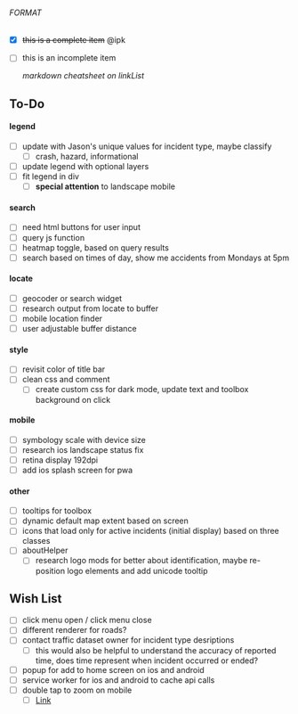 ###### FORMAT

-   [x] ~~this is a complete item~~ @ipk
-   [ ] this is an incomplete item

    *markdown cheatsheet on linkList*

## To-Do

#### legend

-   [ ] update with Jason's unique values for incident type, maybe classify
    -   [ ] crash, hazard, informational
-   [ ] update legend with optional layers
-   [ ] fit legend in div
    -   [ ] **special attention** to landscape mobile

#### search

-   [ ] need html buttons for user input
-   [ ] query js function
-   [ ] heatmap toggle, based on query results
-   [ ] search based on times of day, show me accidents from Mondays at 5pm

#### locate

-   [ ] geocoder or search widget
-   [ ] research output from locate to buffer
-   [ ] mobile location finder
-   [ ] user adjustable buffer distance

#### style

-   [ ] revisit color of title bar
-   [ ] clean css and comment
  - [ ] create custom css for dark mode, update text and toolbox background on click

#### mobile

-   [ ] symbology scale with device size
-   [ ] research ios landscape status fix
-   [ ] retina display 192dpi
-   [ ] add ios splash screen for pwa

#### other

-   [ ] tooltips for toolbox
-   [ ] dynamic default map extent based on screen
-   [ ] icons that load only for active incidents (initial display) based on three classes
-   [ ] aboutHelper
    -   [ ] research logo mods for better         about identification, maybe re-position logo elements and add unicode tooltip

## Wish List

-   [ ] click menu open / click menu close
-   [ ] different renderer for roads?
-   [ ] contact traffic dataset owner for incident type desriptions
    -   [ ] this would also be helpful to understand the accuracy of reported time, does time represent when incident occurred or ended?
-   [ ] popup for add to home screen on ios and android
-   [ ] service worker for ios and android to cache api calls
-   [ ] double tap to zoom on mobile
    -   [ ] [Link](https://gis.stackexchange.com/questions/102380/double-tap-on-the-map-not-work-in-the-chrome-of-nexus-7)
